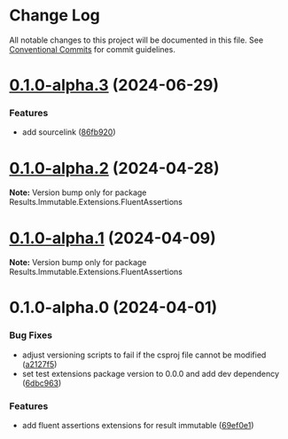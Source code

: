 # Change Log

All notable changes to this project will be documented in this file.
See [Conventional Commits](https://conventionalcommits.org) for commit guidelines.

# [0.1.0-alpha.3](https://github.com/LazyBallsZealots/Results.Immutable/compare/Results.Immutable.Extensions.FluentAssertions@0.1.0-alpha.2...Results.Immutable.Extensions.FluentAssertions@0.1.0-alpha.3) (2024-06-29)

### Features

- add sourcelink ([86fb920](https://github.com/LazyBallsZealots/Results.Immutable/commit/86fb920d6f01db909ad0d5a1b64520a42189cb0d))

# [0.1.0-alpha.2](https://github.com/LazyBallsZealots/Results.Immutable/compare/Results.Immutable.Extensions.FluentAssertions@0.1.0-alpha.1...Results.Immutable.Extensions.FluentAssertions@0.1.0-alpha.2) (2024-04-28)

**Note:** Version bump only for package Results.Immutable.Extensions.FluentAssertions

# [0.1.0-alpha.1](https://github.com/LazyBallsZealots/Results.Immutable/compare/Results.Immutable.Extensions.FluentAssertions@0.1.0-alpha.0...Results.Immutable.Extensions.FluentAssertions@0.1.0-alpha.1) (2024-04-09)

**Note:** Version bump only for package Results.Immutable.Extensions.FluentAssertions

# 0.1.0-alpha.0 (2024-04-01)

### Bug Fixes

- adjust versioning scripts to fail if the csproj file cannot be modified ([a2127f5](https://github.com/LazyBallsZealots/Results.Immutable/commit/a2127f52bed88864c44b2d2903bce8a7980a30b5))
- set test extensions package version to 0.0.0 and add dev dependency ([6dbc963](https://github.com/LazyBallsZealots/Results.Immutable/commit/6dbc96330bef6e98d35f6dfc382f67050b3efe10))

### Features

- add fluent assertions extensions for result immutable ([69ef0e1](https://github.com/LazyBallsZealots/Results.Immutable/commit/69ef0e1ad9b1a059c09fe48153bc708e7f71c92c))
